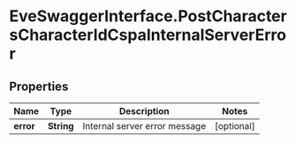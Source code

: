 # EveSwaggerInterface.PostCharactersCharacterIdCspaInternalServerError

## Properties
Name | Type | Description | Notes
------------ | ------------- | ------------- | -------------
**error** | **String** | Internal server error message | [optional] 


